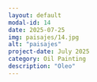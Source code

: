 ```yaml
---
layout: default
modal-id: 14
date: 2025-07-25
img: paisajes/14.jpg
alt: "paisajes"
project-date: July 2025
category: Oil Painting
description: "Oleo"
---
```

